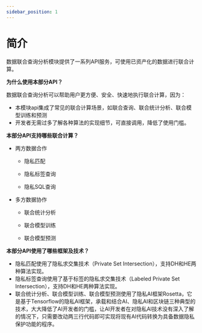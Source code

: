```yaml
---
sidebar_position: 1
---
```


# 简介

数据联合查询分析模块提供了一系列API服务，可使用已资产化的数据进行联合计算。

**为什么使用本部分API？**

数据联合查询分析可以帮助用户更方便、安全、快速地执行联合计算，因为：

+ 本模块api集成了常见的联合计算场景，如联合查询、联合统计分析、联合模型训练和预测
+ 开发者无需过多了解各种算法的实现细节，可直接调用，降低了使用门槛。

**本部分API支持哪些联合计算？**

+ 两方数据合作

  + 隐私匹配
  + 隐私标签查询

  + 隐私SQL查询

+ 多方数据协作

  + 联合统计分析

  + 联合模型训练

  + 联合模型预测

**本部分API使用了哪些框架及技术？**

+ 隐私匹配使用了隐私求交集技术（Private Set Intersection），支持DH和HE两种算法实现。
+ 隐私标签查询使用了基于标签的隐私求交集技术（Labeled Private Set Intersection），支持DH和HE两种算法实现。
+ 联合统计分析、联合模型训练、联合模型预测使用了隐私AI框架Rosetta，它是基于Tensorflow的隐私AI框架，承载和结合AI、隐私AI和区块链三种典型的技术，大大降低了AI开发者的门槛，让AI开发者在对隐私AI技术没有深入了解的情况下，只需要改动两三行代码即可实现将现有AI代码转换为具备数据隐私保护功能的程序。


